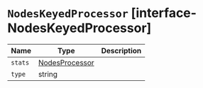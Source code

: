 # `NodesKeyedProcessor` [interface-NodesKeyedProcessor]

| Name | Type | Description |
| - | - | - |
| `stats` | [NodesProcessor](./NodesProcessor.md) | &nbsp; |
| `type` | string | &nbsp; |
